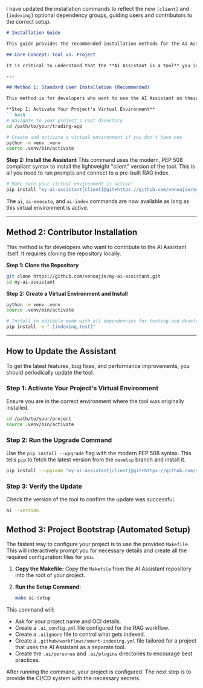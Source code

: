 I have updated the installation commands to reflect the new `[client]` and `[indexing]` optional dependency groups, guiding users and contributors to the correct setup.

```markdown
# Installation Guide

This guide provides the recommended installation methods for the AI Assistant.

## Core Concept: Tool vs. Project

It is critical to understand that the **AI Assistant is a tool** you install, and **your project is the code you run it on**. The best practice is to install the assistant directly into your project's dedicated virtual environment.

---

## Method 1: Standard User Installation (Recommended)

This method is for developers who want to use the AI Assistant on their own projects. It installs the tool directly from its Git repository into your current environment.

**Step 1: Activate Your Project's Virtual Environment**
```bash
# Navigate to your project's root directory
cd /path/to/your/trading-app

# Create and activate a virtual environment if you don't have one
python -m venv .venv
source .venv/bin/activate
```

**Step 2: Install the Assistant**
This command uses the modern, PEP 508 compliant syntax to install the lightweight "client" version of the tool. This is all you need to run prompts and connect to a pre-built RAG index.

```bash
# Make sure your virtual environment is active!
pip install "my-ai-assistant[client]@git+https://github.com/venoajie/my-ai-assistant.git@develop"
```
The `ai`, `ai-execute`, and `ai-index` commands are now available as long as this virtual environment is active.

---

## Method 2: Contributor Installation

This method is for developers who want to contribute to the AI Assistant itself. It requires cloning the repository locally.

**Step 1: Clone the Repository**
```bash
git clone https://github.com/venoajie/my-ai-assistant.git
cd my-ai-assistant
```

**Step 2: Create a Virtual Environment and Install**
```bash
python -m venv .venv
source .venv/bin/activate

# Install in editable mode with all dependencies for testing and development
pip install -e ".[indexing,test]"
```

---

## How to Update the Assistant

To get the latest features, bug fixes, and performance improvements, you should periodically update the tool.

### Step 1: Activate Your Project's Virtual Environment

Ensure you are in the correct environment where the tool was originally installed.

```bash
cd /path/to/your/project
source .venv/bin/activate
```

### Step 2: Run the Upgrade Command

Use the `pip install --upgrade` flag with the modern PEP 508 syntax. This tells `pip` to fetch the latest version from the `develop` branch and install it.

```bash
pip install --upgrade "my-ai-assistant[client]@git+https://github.com/venoajie/my-ai-assistant.git@develop"
```

### Step 3: Verify the Update

Check the version of the tool to confirm the update was successful.

```bash
ai --version
```

## Method 3: Project Bootstrap (Automated Setup)

The fastest way to configure your project is to use the provided `Makefile`. This will interactively prompt you for necessary details and create all the required configuration files for you.

1.  **Copy the Makefile:** Copy the `Makefile` from the AI Assistant repository into the root of your project.
2.  **Run the Setup Command:**

    ```bash
    make ai-setup
    ```

This command will:
*   Ask for your project name and OCI details.
*   Create a `.ai_config.yml` file configured for the RAG workflow.
*   Create a `.aiignore` file to control what gets indexed.
*   Create a `.github/workflows/smart-indexing.yml` file tailored for a project that uses the AI Assistant as a separate tool.
*   Create the `.ai/personas` and `.ai/plugins` directories to encourage best practices.

After running the command, your project is configured. The next step is to provide the CI/CD system with the necessary secrets.